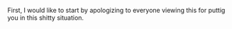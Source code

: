 First, I would like to start by apologizing to everyone viewing this for puttig you in this shitty situation.

